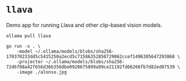 # `llava`

Demo app for running Llava and other clip-based vision models.

```
ollama pull llava
```

```
go run -x . \
    -model ~/.ollama/models/blobs/sha256-170370233dd5c5415250a2ecd5c71586352850729062ccef1496385647293868 \
    -projector ~/.ollama/models/blobs/sha256-72d6f08a42f656d36b356dbe0920675899a99ce21192fd66266fb7d82ed07539 \
    -image ./alonso.jpg
```
